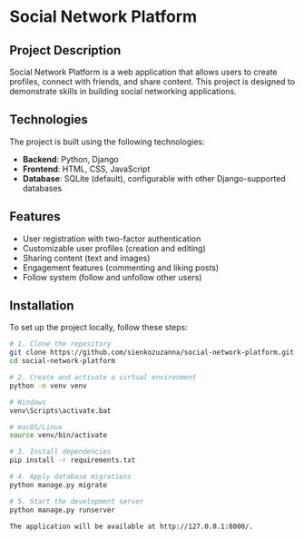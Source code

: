 # Social Network Platform

## Project Description

Social Network Platform is a web application that allows users to create profiles, connect with friends, and share content. This project is designed to demonstrate skills in building social networking applications.

## Technologies

The project is built using the following technologies:

- **Backend**: Python, Django
- **Frontend**: HTML, CSS, JavaScript
- **Database**: SQLite (default), configurable with other Django-supported databases

## Features

- User registration with two-factor authentication
- Customizable user profiles (creation and editing)
- Sharing content (text and images)
- Engagement features (commenting and liking posts)
- Follow system (follow and unfollow other users)

## Installation

To set up the project locally, follow these steps:

```bash
# 1. Clone the repository
git clone https://github.com/sienkozuzanna/social-network-platform.git
cd social-network-platform

# 2. Create and activate a virtual environment
python -m venv venv

# Windows
venv\Scripts\activate.bat

# macOS/Linux
source venv/bin/activate

# 3. Install dependencies
pip install -r requirements.txt

# 4. Apply database migrations
python manage.py migrate

# 5. Start the development server
python manage.py runserver

The application will be available at http://127.0.0.1:8000/.
  
